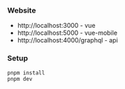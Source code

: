 ### Website
* http://localhost:3000 - vue
* http://localhost:5000 - vue-mobile
* http://localhost:4000/graphql - api

### Setup

```properties
pnpm install
pnpm dev
```
